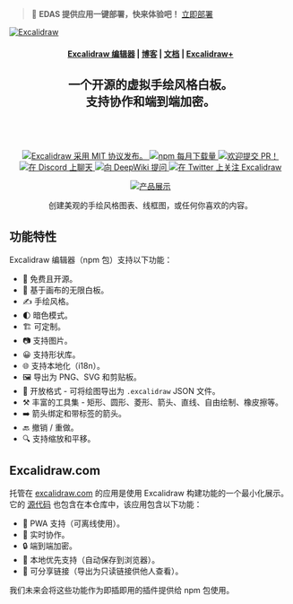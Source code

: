 > 🚀 **EDAS 提供应用一键部署，快来体验吧！** [立即部署](https://edasnext.console.aliyun.com/#/home?tab=marketplace&marketDetail=db20e1fc-6199-468d-b8d6-c300d4f10f8b)

<a href="https://excalidraw.com/" target="_blank" rel="noopener">
  <picture>
    <source media="(prefers-color-scheme: dark)" alt="Excalidraw" srcset="https://excalidraw.nyc3.cdn.digitaloceanspaces.com/github/excalidraw_github_cover_2_dark.png" />
    <img alt="Excalidraw" src="https://edas-hz.oss-cn-hangzhou.aliyuncs.com/edas-apps/charts-store/excalidraw/image/excalidraw_github_cover_2.png" />
  </picture>
</a>

<h4 align="center">
  <a href="https://excalidraw.com">Excalidraw 编辑器</a> |
  <a href="https://plus.excalidraw.com/blog">博客</a> |
  <a href="https://docs.excalidraw.com">文档</a> |
  <a href="https://plus.excalidraw.com">Excalidraw+</a>
</h4>

<div align="center">
  <h2>
    一个开源的虚拟手绘风格白板。</br>
    支持协作和端到端加密。</br>
  <br />
  </h2>
</div>

<br />
<p align="center">
  <a href="https://github.com/excalidraw/excalidraw/blob/master/LICENSE">
    <img alt="Excalidraw 采用 MIT 协议发布。" src="https://edas-hz.oss-cn-hangzhou.aliyuncs.com/edas-apps/charts-store/excalidraw/image/license-MIT-blue.svg"  />
  </a>
  <a href="https://www.npmjs.com/package/@excalidraw/excalidraw">
    <img alt="npm 每月下载量" src="https://edas-hz.oss-cn-hangzhou.aliyuncs.com/edas-apps/charts-store/excalidraw/image/68747470733a2f2f696d672e736869656c64732e696f2f6e706d2f646d2f40657863616c69647261772f657863616c6964726177.svg"  />
  </a>
  <a href="https://docs.excalidraw.com/docs/introduction/contributing">
    <img alt="欢迎提交 PR！" src="https://edas-hz.oss-cn-hangzhou.aliyuncs.com/edas-apps/charts-store/excalidraw/image/PRs-welcome-brightgreen.svg"  />
  </a>
  <a href="https://discord.gg/UexuTaE">
    <img alt="在 Discord 上聊天" src="https://edas-hz.oss-cn-hangzhou.aliyuncs.com/edas-apps/charts-store/excalidraw/image/68747470733a2f2f696d672e736869656c64732e696f2f646973636f72642f3732333637323433303734343137343638323f636f6c6f723d373338616436266c6162656c3d436861742532306f6e253230446973636f7264266c6f676f3d646973636f7264266c6f676f436f6c6f723d6666666666662677.svg"/>
  </a>
  <a href="https://deepwiki.com/excalidraw/excalidraw">
    <img alt="向 DeepWiki 提问" src="https://edas-hz.oss-cn-hangzhou.aliyuncs.com/edas-apps/charts-store/excalidraw/image/badge.svg" />
  </a>
  <a href="https://twitter.com/excalidraw">
    <img alt="在 Twitter 上关注 Excalidraw" src="https://edas-hz.oss-cn-hangzhou.aliyuncs.com/edas-apps/charts-store/excalidraw/image/excalidraw.svg"/>
  </a>
</p>

<div align="center">
  <figure>
    <a href="https://excalidraw.com" target="_blank" rel="noopener">
      <img src="https://edas-hz.oss-cn-hangzhou.aliyuncs.com/edas-apps/charts-store/excalidraw/image/github_2Fproduct_showcase.png" alt="产品展示" />
    </a>
    <figcaption>
      <p align="center">
        创建美观的手绘风格图表、线框图，或任何你喜欢的内容。
      </p>
    </figcaption>
  </figure>
</div>

## 功能特性

Excalidraw 编辑器（npm 包）支持以下功能：

- 💯&nbsp;免费且开源。
- 🎨&nbsp;基于画布的无限白板。
- ✍️&nbsp;手绘风格。
- 🌓&nbsp;暗色模式。
- 🏗️&nbsp;可定制。
- 📷&nbsp;支持图片。
- 😀&nbsp;支持形状库。
- 🌐&nbsp;支持本地化（i18n）。
- 🖼️&nbsp;导出为 PNG、SVG 和剪贴板。
- 💾&nbsp;开放格式 - 可将绘图导出为 `.excalidraw` JSON 文件。
- ⚒️&nbsp;丰富的工具集 - 矩形、圆形、菱形、箭头、直线、自由绘制、橡皮擦等。
- ➡️&nbsp;箭头绑定和带标签的箭头。
- 🔙&nbsp;撤销 / 重做。
- 🔍&nbsp;支持缩放和平移。

## Excalidraw.com

托管在 [excalidraw.com](https://excalidraw.com) 的应用是使用 Excalidraw 构建功能的一个最小化展示。它的 [源代码](https://github.com/excalidraw/excalidraw/tree/master/excalidraw-app) 也包含在本仓库中，该应用包含以下功能：

- 📡&nbsp;PWA 支持（可离线使用）。
- 🤼&nbsp;实时协作。
- 🔒&nbsp;端到端加密。
- 💾&nbsp;本地优先支持（自动保存到浏览器）。
- 🔗&nbsp;可分享链接（导出为只读链接供他人查看）。

我们未来会将这些功能作为即插即用的插件提供给 npm 包使用。
